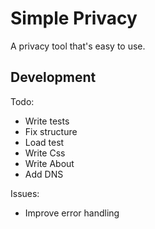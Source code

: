 # Simple Privacy

A privacy tool that's easy to use.

## Development

Todo:
 - Write tests
 - Fix structure
 - Load test
 - Write Css
 - Write About
 - Add DNS

Issues:
 - Improve error handling
